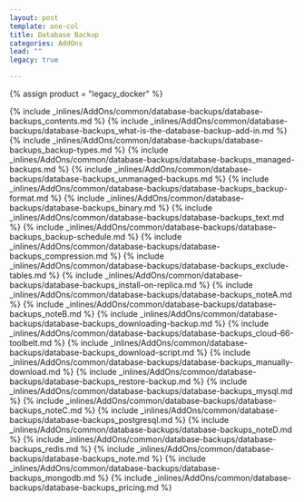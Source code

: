 ```yaml
---
layout: post
template: one-col
title: Database Backup
categories: AddOns
lead: ""
legacy: true

---
```

{% assign product = "legacy_docker" %}

{% include _inlines/AddOns/common/database-backups/database-backups_contents.md %}
{% include _inlines/AddOns/common/database-backups/database-backups_what-is-the-database-backup-add-in.md %}
{% include _inlines/AddOns/common/database-backups/database-backups_backup-types.md %}
{% include _inlines/AddOns/common/database-backups/database-backups_managed-backups.md %}
{% include _inlines/AddOns/common/database-backups/database-backups_unmanaged-backups.md %}
{% include _inlines/AddOns/common/database-backups/database-backups_backup-format.md %}
{% include _inlines/AddOns/common/database-backups/database-backups_binary.md %}
{% include _inlines/AddOns/common/database-backups/database-backups_text.md %}
{% include _inlines/AddOns/common/database-backups/database-backups_backup-schedule.md %}
{% include _inlines/AddOns/common/database-backups/database-backups_compression.md %}
{% include _inlines/AddOns/common/database-backups/database-backups_exclude-tables.md %}
{% include _inlines/AddOns/common/database-backups/database-backups_install-on-replica.md %}
{% include _inlines/AddOns/common/database-backups/database-backups_noteA.md %}
{% include _inlines/AddOns/common/database-backups/database-backups_noteB.md %}
{% include _inlines/AddOns/common/database-backups/database-backups_downloading-backup.md %}
{% include _inlines/AddOns/common/database-backups/database-backups_cloud-66-toolbelt.md %}
{% include _inlines/AddOns/common/database-backups/database-backups_download-script.md %}
{% include _inlines/AddOns/common/database-backups/database-backups_manually-download.md %}
{% include _inlines/AddOns/common/database-backups/database-backups_restore-backup.md %}
{% include _inlines/AddOns/common/database-backups/database-backups_mysql.md %}
{% include _inlines/AddOns/common/database-backups/database-backups_noteC.md %}
{% include _inlines/AddOns/common/database-backups/database-backups_postgresql.md %}
{% include _inlines/AddOns/common/database-backups/database-backups_noteD.md %}
{% include _inlines/AddOns/common/database-backups/database-backups_redis.md %}
{% include _inlines/AddOns/common/database-backups/database-backups_note.md %}
{% include _inlines/AddOns/common/database-backups/database-backups_mongodb.md %}
{% include _inlines/AddOns/common/database-backups/database-backups_pricing.md %}
